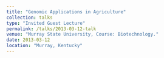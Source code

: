 ```yaml
---
title: "Genomic Applications in Agriculture"
collection: talks
type: "Invited Guest Lecture"
permalink: /talks/2013-03-12-talk
venue: "Murray State University, Course: Biotechnology."
date: 2013-03-12
location: "Murray, Kentucky"
---
```



